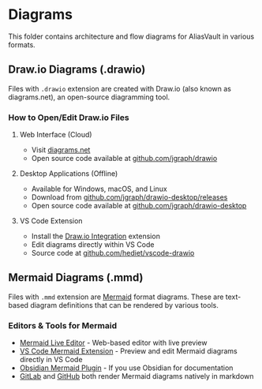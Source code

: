 

# Diagrams

This folder contains architecture and flow diagrams for AliasVault in various formats.

## Draw.io Diagrams (.drawio)
Files with `.drawio` extension are created with Draw.io (also known as diagrams.net), an open-source diagramming tool.

### How to Open/Edit Draw.io Files
1. Web Interface (Cloud)
    - Visit [diagrams.net](https://app.diagrams.net/)
    - Open source code available at [github.com/jgraph/drawio](https://github.com/jgraph/drawio)

2. Desktop Applications (Offline)
    - Available for Windows, macOS, and Linux
    - Download from [github.com/jgraph/drawio-desktop/releases](https://github.com/jgraph/drawio-desktop/releases)
    - Open source code available at [github.com/jgraph/drawio-desktop](https://github.com/jgraph/drawio-desktop)

3. VS Code Extension
    - Install the [Draw.io Integration](https://marketplace.visualstudio.com/items?itemName=hediet.vscode-drawio) extension
    - Edit diagrams directly within VS Code
    - Source code at [github.com/hediet/vscode-drawio](https://github.com/hediet/vscode-drawio)

## Mermaid Diagrams (.mmd)
Files with `.mmd` extension are [Mermaid](https://mermaid.js.org/) format diagrams. These are text-based diagram definitions that can be rendered by various tools.

### Editors & Tools for Mermaid
- [Mermaid Live Editor](https://github.com/mermaid-js/mermaid-live-editor) - Web-based editor with live preview
- [VS Code Mermaid Extension](https://github.com/mermaid-js/vscode-mermaid) - Preview and edit Mermaid diagrams directly in VS Code
- [Obsidian Mermaid Plugin](https://github.com/jobindj/obsidian-mermaid) - If you use Obsidian for documentation
- [GitLab](https://docs.gitlab.com/ee/user/markdown.html#mermaid) and [GitHub](https://github.blog/2022-02-14-include-diagrams-markdown-files-mermaid/) both render Mermaid diagrams natively in markdown
